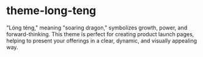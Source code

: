 # theme-long-teng
"Lóng téng," meaning "soaring dragon," symbolizes growth, power, and forward-thinking. This theme is perfect for creating product launch pages, helping to present your offerings in a clear, dynamic, and visually appealing way. 
